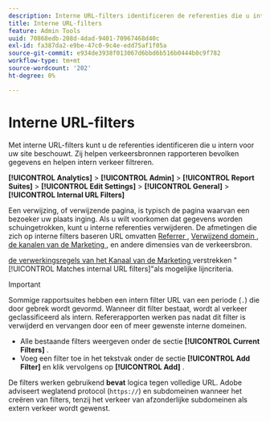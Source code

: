 ```yaml
---
description: Interne URL-filters identificeren de referenties die u intern voor uw site beschouwt. Zij helpen verkeersbronnen rapporteren bevolken gegevens en helpen intern verkeer filtreren.
title: Interne URL-filters
feature: Admin Tools
uuid: 70868edb-208d-4dad-9401-70967468d40c
exl-id: fa387da2-e9be-47c0-9c4e-edd75af1f05a
source-git-commit: e934de3938f013067d6bbd6b516b0444b0c9f782
workflow-type: tm+mt
source-wordcount: '202'
ht-degree: 0%

---
```



# Interne URL-filters

Met interne URL-filters kunt u de referenties identificeren die u intern voor uw site beschouwt. Zij helpen verkeersbronnen rapporteren bevolken gegevens en helpen intern verkeer filtreren.

**[!UICONTROL Analytics]** > **[!UICONTROL Admin]** > **[!UICONTROL Report Suites]** > **[!UICONTROL Edit Settings]** > **[!UICONTROL General]** > **[!UICONTROL Internal URL Filters]**

Een verwijzing, of verwijzende pagina, is typisch de pagina waarvan een bezoeker uw plaats inging. Als u wilt voorkomen dat gegevens worden schuingetrokken, kunt u interne referenties verwijderen. De afmetingen die zich op interne filters baseren URL omvatten [ Referrer ](/help/components/dimensions/referrer.md), [ Verwijzend domein ](/help/components/dimensions/referring-domain.md), [ de kanalen van de Marketing ](/help/components/dimensions/marketing-channel.md), en andere dimensies van de verkeersbron.

[ de verwerkingsregels van het Kanaal van de Marketing ](../marketing-channels/mc-proc-rules.md) verstrekken &quot;[!UICONTROL Matches internal URL filters]&quot;als mogelijke lijncriteria.

>[!IMPORTANT]
>
>Sommige rapportsuites hebben een intern filter URL van een periode (`.`) die door gebrek wordt gevormd. Wanneer dit filter bestaat, wordt al verkeer geclassificeerd als intern. Refererapporten werken pas nadat dit filter is verwijderd en vervangen door een of meer gewenste interne domeinen.

* Alle bestaande filters weergeven onder de sectie **[!UICONTROL Current Filters]** .
* Voeg een filter toe in het tekstvak onder de sectie **[!UICONTROL Add Filter]** en klik vervolgens op **[!UICONTROL Add]** .

De filters werken gebruikend **bevat** logica tegen volledige URL. Adobe adviseert weglatend protocol (`https://`) en subdomeinen wanneer het creëren van filters, tenzij het verkeer van afzonderlijke subdomeinen als extern verkeer wordt gewenst.
